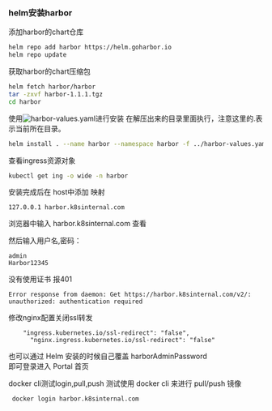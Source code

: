 ### helm安装harbor
添加harbor的chart仓库
```bash
helm repo add harbor https://helm.goharbor.io
helm repo update
```

获取harbor的chart压缩包
```bash
helm fetch harbor/harbor
tar -zxvf harbor-1.1.1.tgz
cd harbor
```

使用![harbor-values.yaml](harbor-values.yaml)进行安装
在解压出来的目录里面执行，注意这里的.表示当前所在目录。
```bash
helm install . --name harbor --namespace harbor -f ../harbor-values.yaml
```

查看ingress资源对象
```bash
kubectl get ing -o wide -n harbor
```
安装完成后在 host中添加 映射
```
127.0.0.1 harbor.k8sinternal.com
```

浏览器中输入 harbor.k8sinternal.com 查看

然后输入用户名,密码：
```
admin
Harbor12345
```

没有使用证书 报401
```
Error response from daemon: Get https://harbor.k8sinternal.com/v2/: unauthorized: authentication required
```

修改nginx配置关闭ssl转发
```
    "ingress.kubernetes.io/ssl-redirect": "false",
      "nginx.ingress.kubernetes.io/ssl-redirect": "false"
```



也可以通过 Helm 安装的时候自己覆盖 harborAdminPassword  
即可登录进入 Portal 首页

docker cli测试login,pull,push
测试使用 docker cli 来进行 pull/push 镜像

```bash
 docker login harbor.k8sinternal.com
```

